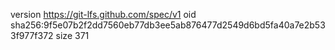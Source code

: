 version https://git-lfs.github.com/spec/v1
oid sha256:9f5e07b2f2dd7560eb77db3ee5ab876477d2549d6bd5fa40a7e2b533f977f372
size 371
